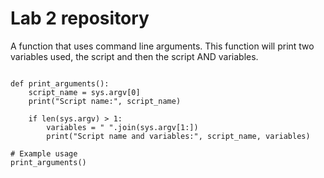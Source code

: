 # Lab 2 repository

A function that uses command line arguments. This function will print two variables used, the script and then the script AND variables.
```import sys

def print_arguments():
    script_name = sys.argv[0]
    print("Script name:", script_name)

    if len(sys.argv) > 1:
        variables = " ".join(sys.argv[1:])
        print("Script name and variables:", script_name, variables)

# Example usage
print_arguments()
```

